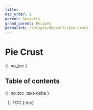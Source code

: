 ```yaml
---
title: 
nav_order: 1
parent: Desserts
grand_parent: Recipes
permalink: /recipes/desserts/pie-crust
---
```


# Pie Crust
{: .no_toc }

## Table of contents
{: .no_toc .text-delta }

1. TOC
{:toc}
